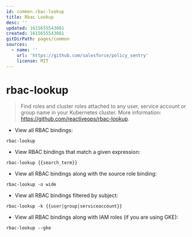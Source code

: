 ```yaml
---
id: common.rbac-lookup
title: Rbac Lookup
desc: ''
updated: 1615655543081
created: 1615655543081
gitDirPath: pages/common
sources:
  - name: ''
    url: 'https://github.com/salesforce/policy_sentry'
    license: MIT
---
```

# rbac-lookup

> Find roles and cluster roles attached to any user, service account or group name in your Kubernetes cluster.
> More information: <https://github.com/reactiveops/rbac-lookup>.

- View all RBAC bindings:

`rbac-lookup`

- View RBAC bindings that match a given expression:

`rbac-lookup {{search_term}}`

- View all RBAC bindings along with the source role binding:

`rbac-lookup -o wide`

- View all RBAC bindings filtered by subject:

`rbac-lookup -k {{user|group|serviceaccount}}`

- View all RBAC bindings along with IAM roles (if you are using GKE):

`rbac-lookup --gke`

